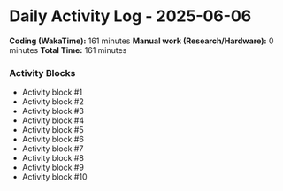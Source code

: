 # Daily Activity Log - 2025-06-06

**Coding (WakaTime):** 161 minutes
**Manual work (Research/Hardware):** 0 minutes
**Total Time:** 161 minutes

### Activity Blocks
- Activity block #1
- Activity block #2
- Activity block #3
- Activity block #4
- Activity block #5
- Activity block #6
- Activity block #7
- Activity block #8
- Activity block #9
- Activity block #10
